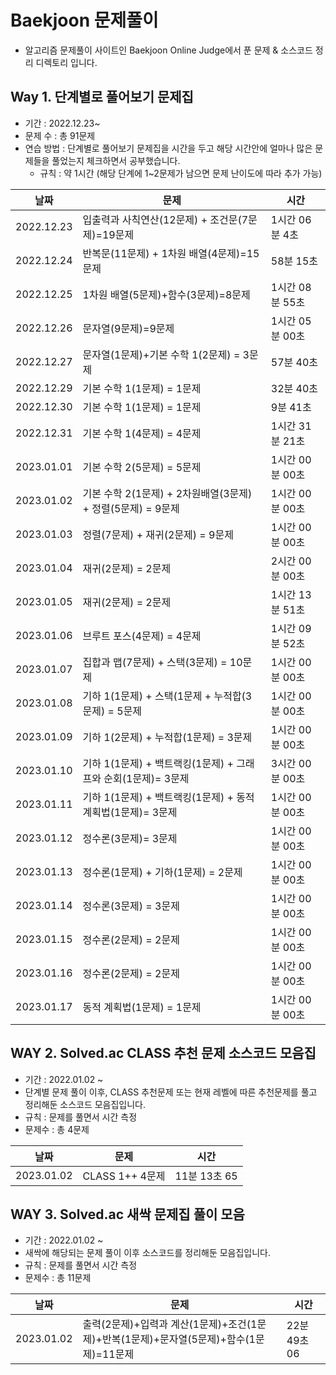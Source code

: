 # Baekjoon 문제풀이

- 알고리즘 문제풀이 사이트인 Baekjoon Online Judge에서 푼 문제 & 소스코드 정리 디렉토리 입니다. 

## Way 1. 단계별로 풀어보기 문제집

- 기간 : 2022.12.23~
- 문제 수 : 총 91문제
- 연습 방법 : 단계별로 풀어보기 문제집을 시간을 두고 해당 시간안에 얼마나 많은 문제들을 풀었는지 체크하면서 공부했습니다. 
  - 규칙 : 약 1시간 (해당 단계에 1~2문제가 남으면 문제 난이도에 따라 추가 가능)

|날짜|문제|시간|
|-|-|-|
|2022.12.23|입출력과 사칙연산(12문제) + 조건문(7문제)=19문제| 1시간 06분 4초|
|2022.12.24|반복문(11문제) + 1차원 배열(4문제)=15문제| 58분 15초|
|2022.12.25|1차원 배열(5문제)+함수(3문제)=8문제| 1시간 08분 55초|
|2022.12.26|문자열(9문제)=9문제| 1시간 05분 00초|
|2022.12.27|문자열(1문제)+기본 수학 1(2문제) = 3문제| 57분 40초|
|2022.12.29|기본 수학 1(1문제) = 1문제| 32분 40초|
|2022.12.30|기본 수학 1(1문제) = 1문제| 9분 41초|
|2022.12.31|기본 수학 1(4문제) = 4문제| 1시간 31분 21초|
|2023.01.01|기본 수학 2(5문제) = 5문제| 1시간 00분 00초|
|2023.01.02|기본 수학 2(1문제) + 2차원배열(3문제) + 정렬(5문제) = 9문제| 1시간 00분 00초|
|2023.01.03|정렬(7문제) + 재귀(2문제) = 9문제| 1시간 00분 00초|
|2023.01.04|재귀(2문제) = 2문제| 2시간 00분 00초|
|2023.01.05|재귀(2문제) = 2문제| 1시간 13분 51초|
|2023.01.06|브루트 포스(4문제) = 4문제| 1시간 09분 52초|
|2023.01.07|집합과 맵(7문제) + 스택(3문제) = 10문제 | 1시간 00분 00초|
|2023.01.08|기하 1(1문제) + 스택(1문제 + 누적합(3문제) = 5문제 | 1시간 00분 00초|
|2023.01.09|기하 1(2문제) + 누적합(1문제) = 3문제 | 1시간 00분 00초|
|2023.01.10|기하 1(1문제) + 백트랙킹(1문제) + 그래프와 순회(1문제)= 3문제 | 3시간 00분 00초|
|2023.01.11|기하 1(1문제) + 백트랙킹(1문제) + 동적계획법(1문제)= 3문제 | 1시간 00분 00초|
|2023.01.12|정수론(3문제)= 3문제 | 1시간 00분 00초|
|2023.01.13|정수론(1문제) + 기하(1문제) = 2문제 | 1시간 00분 00초|
|2023.01.14|정수론(3문제) = 3문제 | 1시간 00분 00초|
|2023.01.15|정수론(2문제) = 2문제 | 1시간 00분 00초|
|2023.01.16|정수론(2문제) = 2문제 | 1시간 00분 00초|
|2023.01.17|동적 계획법(1문제) = 1문제 | 1시간 00분 00초|

## WAY 2. Solved.ac CLASS 추천 문제 소스코드 모음집

- 기간 : 2022.01.02 ~
- 단계별 문제 풀이 이후, CLASS 추천문제 또는 현재 레벨에 따른 추천문제를 풀고 정리해둔 소스코드 모음집입니다.
- 규칙 : 문제를 풀면서 시간 측정
- 문제수 : 총 4문제

|날짜|문제|시간|
|-|-|-|
|2023.01.02|CLASS 1++ 4문제| 11분 13초 65|

## WAY 3. Solved.ac 새싹 문제집 풀이 모음

- 기간 : 2022.01.02 ~
- 새싹에 해당되는 문제 풀이 이후 소스코드를 정리해둔 모음집입니다.
- 규칙 : 문제를 풀면서 시간 측정
- 문제수 : 총 11문제

|날짜|문제|시간|
|-|-|-|
|2023.01.02|출력(2문제)+입력과 계산(1문제)+조건(1문제)+반복(1문제)+문자열(5문제)+함수(1문제)=11문제| 22분 49초 06|